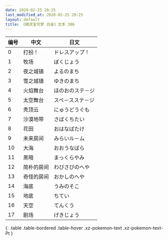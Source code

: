 ```yaml
---
date: 2020-02-25 20:25
last_modified_at: 2020-02-25 20:25
layout: default
title: 《精灵宝可梦 白金》文本 386
---
```

| 编号 | 中文 | 日文 |
| ---- | ---- | ---- |
| 0 | 打扮！ | ドレスアップ！ |
| 1 | 牧场 | ぼくじょう |
| 2 | 夜之城镇 | よるのまち |
| 3 | 雪之城镇 | ゆきのまち |
| 4 | 火焰舞台 | ほのおのステ－ジ |
| 5 | 太空舞台 | スペ－スステ－ジ |
| 6 | 秃顶云 | にゅうどうぐも |
| 7 | 沙漠地带 | さばくちたい |
| 8 | 花田 | おはなばたけ |
| 9 | 未来房间 | みらいル－ム |
| 10 | 大海 | おおうなばら |
| 11 | 黑暗 | まっくらやみ |
| 12 | 简朴的房间 | わびさびのへや |
| 13 | 奇怪的房间 | おかしのへや |
| 14 | 海底 | うみのそこ |
| 15 | 地底 | ちてい |
| 16 | 天空 | てんくう |
| 17 | 剧场 | げきじょう |
{: .table .table-bordered .table-hover .xz-pokemon-text .xz-pokemon-text-Pt }